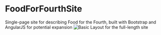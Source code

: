 # FoodForFourthSite
Single-page site for describing Food for the Fourth, built with Bootstrap and AngularJS for potential expansion
![Basic Layout for the full-length site](https://drive.google.com/file/d/1mLMzwXKcQKsnGySMMFssacuR1aeaS9hC/view?usp=sharing)
